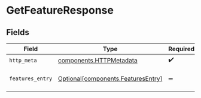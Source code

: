 # GetFeatureResponse


## Fields

| Field                                                                          | Type                                                                           | Required                                                                       | Description                                                                    |
| ------------------------------------------------------------------------------ | ------------------------------------------------------------------------------ | ------------------------------------------------------------------------------ | ------------------------------------------------------------------------------ |
| `http_meta`                                                                    | [components.HTTPMetadata](../../models/components/httpmetadata.md)             | :heavy_check_mark:                                                             | N/A                                                                            |
| `features_entry`                                                               | [Optional[components.FeaturesEntry]](../../models/components/featuresentry.md) | :heavy_minus_sign:                                                             | a list of FeaturesEntry objects                                                |